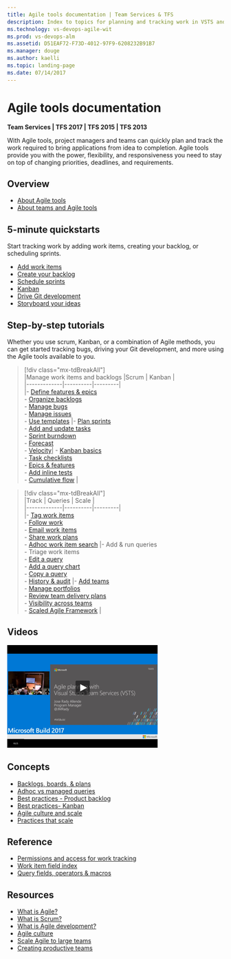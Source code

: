 ```yaml
---
title: Agile tools documentation | Team Services & TFS
description: Index to topics for planning and tracking work in VSTS and and Team Foundation Server (TFS)  
ms.technology: vs-devops-agile-wit
ms.prod: vs-devops-alm
ms.assetid: D51EAF72-F73D-4012-97F9-6208232B91B7
ms.manager: douge
ms.author: kaelli
ms.topic: landing-page 
ms.date: 07/14/2017
---
```


# Agile tools documentation 

<b>Team Services | TFS 2017 | TFS 2015 | TFS 2013</b> 

With Agile tools, project managers and teams can quickly plan and track the work required to bring applications from idea to completion. Agile tools provide you with the power, flexibility, and responsiveness you need to stay on top of changing priorities, deadlines, and requirements. 

## Overview  
- [About Agile tools](overview.md) 
- [About teams and Agile tools](about-teams-and-settings.md)  
 

## 5-minute quickstarts  

Start tracking work by adding work items, creating your backlog, or scheduling sprints.  

- [Add work items](backlogs/add-work-items.md)
- [Create your backlog](backlogs/create-your-backlog.md)  
- [Schedule sprints](scrum/define-sprints.md)
- [Kanban](kanban/kanban-quickstart.md)  
- [Drive Git development](backlogs/connect-work-items-to-git-dev-ops.md)   
- [Storyboard your ideas](office/storyboard-your-ideas-using-powerpoint.md)   

## Step-by-step tutorials

Whether you use scrum, Kanban, or a combination of Agile methods, you can get started tracking bugs, driving your Git development, and more using the Agile tools available to you. 


> [!div class="mx-tdBreakAll"]  
> |Manage work items and backlogs  |Scrum   |   Kanban   |  
> |-------------|----------|---------|  
> |- [Define features & epics](./backlogs/define-features-epics.md)<br/>- [Organize backlogs](./backlogs/organize-backlog.md)<br/>- [Manage bugs](./backlogs/manage-bugs.md)<br/>- [Manage issues](./backlogs/manage-issues-impediments.md)<br/>- [Use templates](productivity/work-item-template.md) |- [Plan sprints](./scrum/sprint-planning.md)<br/>- [Add and update tasks](./scrum/task-board.md)<br/>- [Sprint burndown](./scrum/sprint-burndown.md)<br/>- [Forecast](./scrum/forecast.md)<br/>- [Velocity](../report/guidance/team-velocity.md)| - [Kanban basics](./kanban/kanban-basics.md)<br/>- [Task checklists](./kanban/add-task-checklists.md)<br/>- [Epics & features](./kanban/kanban-epics-features-stories.md)<br/>- [Add inline tests](./kanban/add-run-update-tests.md)<br/>- [Cumulative flow](../report/guidance/cumulative-flow.md)  |


> [!div class="mx-tdBreakAll"]  
> |Track  | Queries   |   Scale    |  
> |-------------|----------|---------|  
> |- [Tag work items](./track/add-tags-to-work-items.md)<br/>- [Follow work](../collaborate/follow-work-items.md)<br/>   - [Email work items](how-to/email-work-items.md)<br/>- [Share work plans](track/share-plans.md) <br/>- [Adhoc work item search](../search/workitem/work-item-search.md)  |- Add & run queries<br/>- Triage work items<br/>- [Edit a query](./track/using-queries.md)<br/>- [Add a query chart](../report/charts.md) <br/>- [Copy a query](backlogs/copy-clone-work-items.md#html)<br/>- [History & audit](./track/history-and-auditing.md) |- [Add teams](scale/multiple-teams.md)<br/>- [Manage portfolios](./scale/portfolio-management.md)<br/>- [Review team delivery plans](scale/review-team-plans.md)<br/>- [Visibility across teams](scale/visibility-across-teams.md)<br/>- [Scaled Agile Framework](./scale/scaled-agile-framework.md)  |
  


## Videos 

[![Agile planning video](_img/index-agile-planning-video.png)](https://channel9.msdn.com/Events/Build/2017/T6005/player)   



## Concepts 

- [Backlogs, boards, & plans](backlogs-boards-plans.md)    
- [Adhoc vs managed queries](track/adhoc-vs-managed-queries.md)  
- [Best practices - Product backlog](concepts/best-practices-product-backlog.md)         
- [Best practices- Kanban](concepts/best-practices-kanban.md)    
- [Agile culture and scale](scale/agile-culture.md)   
- [Practices that scale](scale/practices-that-scale.md)  



## Reference   
- [Permissions and access for work tracking](permissions-access-work-tracking.md) 
- [Work item field index](guidance/work-item-field.md)    
- [Query fields, operators & macros](track/query-operators-variables.md)  
 
  
## Resources 
- [What is Agile?](https://www.visualstudio.com/learn/what-is-agile/)  
- [What is Scrum?](https://www.visualstudio.com/learn/what-is-scrum/)  
- [What is Agile development?](https://www.visualstudio.com/learn/what-is-agile-development/)  
- [Agile culture](https://www.visualstudio.com/learn/agile-culture/)  
- [Scale Agile to large teams](https://www.visualstudio.com/learn/scale-agile-large-teams/)  
- [Creating productive teams](https://www.visualstudio.com/learn/productive-teams/)    


  

<!---

## TBD
- [Set team defaults](./scale/set-team-defaults.md)  
- [Customize cards](./customize/customize-cards.md)  

<i><u>Configure</u></i>   
- [Add columns](./kanban/add-columns.md)  
- [WIP limits](./kanban/wip-limits.md)  
- [Split columns](./kanban/split-columns.md)  
- [Expedite work (swimlanes)](./kanban/expedite-work.md)  
- [Definition of done](./kanban/definition-of-done.md)  
- [Customize cards](./customize/customize-cards.md)  
- [Card reordering](./customize/reorder-cards.md)  


## How-to guides


### Agile tools 
* [Switch project or team focus](how-to/switch-team-context-work.md)  
* [Filter backlogs, boards, & queries](how-to/filter-backlog-or-board.md)  
* [Change column options](how-to/set-column-options.md)   
* [Email/print work items](how-to/email-work-items.md)   
* [Refine Work item search results](../search/workitem/search-results.md)   
 


### Request feedback 
* [Get feedback](connect/get-feedback.md)     
* [Provide feedback](connect/give-feedback.md)   
* [Set feedback permissions](connect/give-permissions-feedback.md)   
* [Enable remote audio capture](reference/enable-remote-audio-capture.md)  
* [Change the audio device or annotation tool](reference/change-audio-device-annotation-tool.md)   

### Add & configure teams
* [Add teams & team members](scale/multiple-teams.md)   
* [Add team administrators](scale/add-team-administrator.md)   
* [Set team defaults](scale/set-team-defaults.md)   
* [Configure team settings](scale/manage-team-assets.md)   
* [Define work item templates](productivity/work-item-template.md)   
* Set team favorites  (NEW)    
* [Set team notifications](../collaborate/manage-team-notifications.md)   
* [Team rooms](../collaborate/collaborate-in-a-team-room.md)   
* [Select backlog levels](customize/select-backlog-navigation-levels.md)   
* [Show bugs](customize/show-bugs-on-backlog.md)   
* [Set working days](customize/set-working-days.md)    
* [Customize cards](customize/customize-cards.md)      


### Configure your project 
* [Define area paths](/team-services/work/customize/set-area-paths)  
* [Define iteration paths](/team-services/work/customize/set-iteration-paths-sprints)  

### Administrate 
* [Manage permissions & access](how-to/set-permissions-access-work-tracking.md)  
* [Change access levels](connect/change-access-levels.md)  
* [Manage new form rollout](customize/manage-new-form-rollout.md)  
* [Customize work tracking](/team-services/work/customize/customize-work)  
* [TFS-Project Server integration](/team-services/work/office/sync-ps-tfs)    


-->

